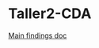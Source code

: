 # Taller2-CDA

[Main findings doc](https://uniandes-my.sharepoint.com/:w:/g/personal/l_gomez1_uniandes_edu_co/ESa6VY5myVlOsdmUOcfogjgBUtMjorVubSVxKbvSr8vs1Q?e=wIgyYi)
